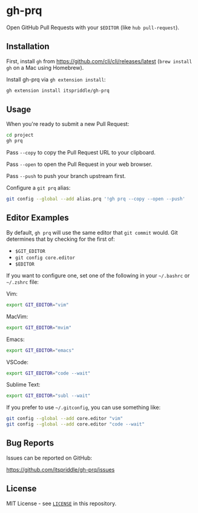 # gh-prq

Open GitHub Pull Requests with your `$EDITOR` (like `hub pull-request`).

## Installation

First, install `gh` from <https://github.com/cli/cli/releases/latest> (`brew
install gh` on a Mac using Homebrew).

Install gh-prq via `gh extension install`:

```sh
gh extension install itspriddle/gh-prq
```

## Usage

When you're ready to submit a new Pull Request:

```sh
cd project
gh prq
```

Pass `--copy` to copy the Pull Request URL to your clipboard.

Pass `--open` to open the Pull Request in your web browser.

Pass `--push` to push your branch upstream first.

Configure a `git prq` alias:

```sh
git config --global --add alias.prq '!gh prq --copy --open --push'
```

## Editor Examples

By default, `gh prq` will use the same editor that `git commit` would. Git
determines that by checking for the first of:

- `$GIT_EDITOR`
- `git config core.editor`
- `$EDITOR`

If you want to configure one, set one of the following in your `~/.bashrc` or
`~/.zshrc` file:

Vim:

```sh
export GIT_EDITOR="vim"
```

MacVim:

```sh
export GIT_EDITOR="mvim"
```

Emacs:

```sh
export GIT_EDITOR="emacs"
```

VSCode:

```sh
export GIT_EDITOR="code --wait"
```

Sublime Text:

```sh
export GIT_EDITOR="subl --wait"
```

If you prefer to use `~/.gitconfig`, you can use something like:

```sh
git config --global --add core.editor "vim"
git config --global --add core.editor "code --wait"
```

## Bug Reports

Issues can be reported on GitHub:

<https://github.com/itspriddle/gh-prq/issues>

## License

MIT License - see [`LICENSE`](./LICENSE) in this repository.
